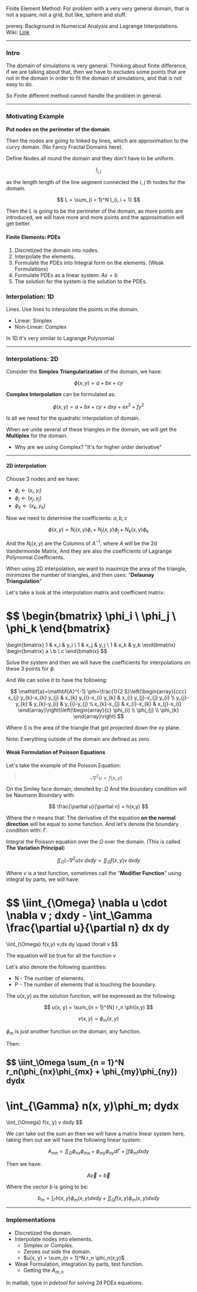 Finite Element Method: For problem with a very very general domain, that is not a square, not a grid, but like, sphere and stuff.  

prereq: Background in Numerical Analysis and Lagrange Interpolations. 
Wiki: [Link](https://www.wikiwand.com/en/Finite_element_method)


---

### **Intro**

The domain of simulations is very general. Thinking about finite difference, if we are talking about that, then we have to excludes some points that are not in the domain in order to fit the domain of simulations, and that is not easy to do. 

So Finite different method cannot handle the problem in general. 

---
### **Motivating Example**

**Put nodes on the perimeter of the domain**. 

Then the nodes are going to linked by lines, which are approximation to the curvy domain. (No Fancy Fractal Domains here). 

Define Nodes all round the domain and they don't have to be uniform. 

$$
l_{i,j} 
$$

as the length length of the line segment connected the $i$, $j$ th nodes for the domain. 

$$
L = \sum_{i = 1}^N l_{i, i + 1}
$$

Then the $L$ is going to be the perimeter of the domain, as more points are introduced, we will have more and more points and the approximation will get better.

#### **Finite Elements: PDEs**
 
1. Discretized the domain into nodes. 
2.  Interpolate the elements. 
3.  Formulate the PDEs into Integral form on the elements. (Weak Formulations)
4. Formulate PDEs as a linear system: $Ax = b$
5. The solution for the system is the solution to the PDEs. 

### **Interpolation: 1D**

Lines. Use lines to interpolate the points in the domain. 
* Linear: Simplex 
* Non-Linear: Complex

In 1D it's very similar to Lagrange Polynomial 

---

### **Interpolations: 2D**

Consider the **Simplex Triangularization** of the domain, we have: 

$$
\phi(x,y) = a + bx + cy
$$

**Complex Interpolation** can be formulated as: 

$$
\phi(x, y) = a + bx + cy + dxy + ex^2 + fy^2
$$

Is all we need for the quadratic interpolation of domain.   

When we unite several of these triangles in the domain, we will get the **Multiplex** for the domain. 

* Why are we using Complex? "It's for higher order derivative"

---
#### **2D interpolation**

Choose 3 nodes and we have: 

* $\phi_i \leftarrow (x_i, y_i)$
* $\phi_j \leftarrow (x_j, y_j)$
* $\phi_k \leftarrow (x_k, y_k)$

Now we need to determine the coefficients: $a, b, c$

$$
\phi(x, y) = N_i(x, y)\phi_i + N_j(x, y)\phi_j  + N_k(x, y)\phi_k
$$

And the $N_i(x, y)$ are the Columns of $A^{-1}$, where $A$ will be the 2d Vandermonde Matrix, And they are also the coefficients of Lagrange Polynomial Coefficients. 

When using 2D interpolation, we want to maximize the area of the triangle, minimizes the number of triangles, and then uses: "**Delaunay Triangulation**"

Let's take a look at the interpolation matrix and coefficient matrix: 

$$
\begin{bmatrix}
	\phi_i \\ \phi_j \\ \phi_k
\end{bmatrix}
= 
\begin{bmatrix}
	1 & x_i & y_i \\ 
	1 & x_j & y_j \\
	1 & x_k & y_k 
\end{bmatrix}
\begin{bmatrix}
	a \\ b \\ c 
\end{bmatrix}
$$

Solve the system and then we will have the coefficients for interpolations on these 3 points for $\phi$. 

And We can solve it to have the following: 

$$
\mathbf{a}=\mathbf{A}^{-1} \phi=\frac{1}{2 S}\left(\begin{array}{ccc}
x_{j} y_{k}-x_{k} y_{j} & x_{k} y_{i}-x_{i} y_{k} & x_{i} y_{j}-x_{j} y_{i} \\
y_{j}-y_{k} & y_{k}-y_{i} & y_{i}-y_{j} \\
x_{k}-x_{j} & x_{i}-x_{k} & x_{j}-x_{i}
\end{array}\right)\left(\begin{array}{c}
\phi_{i} \\
\phi_{j} \\ 
\phi_{k}
\end{array}\right)
$$

Where $S$ is the area of the triangle that got projected down the xy plane. 

Note: Everything outside of the domain are defined as zero. 

#### **Weak Formulation of Poisson Equations**

Let's take the example of the Poisson Equation: 
> $$
> -\nabla^2u = f(x, y)
> $$

On the Smiley face domain, denoted by: $\Omega$ And the boundary condition will be Naumann Boundary with: 

$$
\frac{\partial u}{\partial n} = h(x,y)
$$

Where the $n$ means that: The derivative of the equation **on the normal direction** will be equal to some function. And let's denote the boundary condition with: $\Gamma$.   

Integral the Poisson equation over the $\Omega$ over the domain. (This is called **The Variation Principal**)

$$
\iint_{\Omega}( -\nabla^2 u)v \;dx dy = \iint_{\Omega} f(x, y) v\;dx dy
$$

Where $v$ is a test function, sometimes call the "**Modifier Function**" using integral by parts, we will have: 

$$
\iint_{\Omega} \nabla u \cdot \nabla v \; dxdy - \int_\Gamma 
\frac{\partial u}{\partial n} dx dy 
= 
\iint_{\Omega} f(x,y) v\;dx dy \quad \forall v
$$

The equation will be true for all the function $v$

Let's also denote the following quantities: 

* N - The number of elements. 
* P - The number of elements that is touching the boundary. 

 The $u(x,y)$ as the solution function, will be expressed as the following: 
 
$$
u(x, y) = \sum_{n = 1}^{N} r_n \phi(x,y)
$$

$$
v(x,y) = \phi_m(x, y)
$$

$\phi_m$ is just another function on the domain, any function. 

Then: 

$$
\iint_\Omega \sum_{n = 1}^N r_n(\phi_{nx}\phi_{mx} + \phi_{my}\phi_{ny}) dydx
-
\int_{\Gamma} n(x, y)\phi_m\; dydx
=
\iint_{\Omega} f(x, y) v dxdy 
$$

We can take out the sum an then we will have a matrix linear system here, taking then out we will have the following linear system: 

$$
A_{mn} = 
\iint_\Omega \phi_{nx}\phi_{mx} + \phi_{my}\phi_{ny}d\Gamma 
+ 
\int f \phi_m dxdy
$$

Then we have: 

$$
A\vec{\gamma} = \vec{b}
$$

Where the vector $b$ is going to be: 

$$
b_m = \int_{\Gamma}h(x, y)\phi_m(x, y) dx dy + 
\iint_{\Omega} f(x, y)\phi_m(x, y) dxdy
$$

---
### **Implementations**

* Discretized the domain. 
* Interpolate nodes into elements. 
	* Simplex or Complex. 
	* Zeroes out side the domain. 
	* $u(x, y) = \sum_{n = 1}^N r_n \phi_n(x,y)$
* Weak Formulation, integration by parts, test function. 
	* Getting the $A_{m, n}$


In matlab, type in $pdetool$ for solving 2d PDEs equations. 


